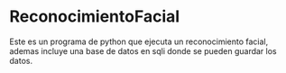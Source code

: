 # ReconocimientoFacial
Este es un programa de python que ejecuta un reconocimiento facial, ademas incluye una base de datos en sqli donde se pueden guardar los datos.
